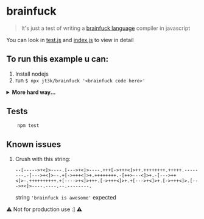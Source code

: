 # brainfuck

> It's just a test of writing a [brainfuck language](https://wikipedia.org/wiki/Brainfuck) compiler in javascript

You can look in [test.js](./test.js) and [index.js](./index.js) to view in detail

## To run this example u can:

1. Install nodejs
2. run `$ npx jt3k/brainfuck '<brainfuck code here>'`

<details>
	<summary>
		<b>More hard way...</b>
	</summary>

1. Install nodejs
2. Create your project
   ```sh
   $ cd /tmp
   $ mkdir myproject
   $ cd myproject
   $ npm init -y
   ```
3. Add `jt3k/brainfuck` package to your project

   ```sh
   $ npm i -S jt3k/brainfuck
   ```

4. Create `index.js`

   ```js
   const bf = require('brainfuck');
   const code = '+[----->+++<]>+.+.';
   const out = bf(code);
   console.log(out);
   ```

5. Run

   ```sh
   $ node ./index.js
   ```

   U can see compiled string `hi`

</details>

## Tests

```js
	npm test
```

## Known issues

1. Crush with this string:
   ```brainfuck
   --[----->+<]>----.[--->+<]>----.+++[->+++<]>++.++++++++.+++++.--------.-[--->+<]>--.+[->+++<]>+.++++++++.-[++>---<]>+.-[--->++<]>-.++++++++++.+[---->+<]>+++.[->+++<]>+.+[--->+<]>+.[->+++<]>.[--->+<]>----.----.--.--------.
   ```
   string `'brainfuck is awesome'` expected

⚠️ Not for production use :] ⚠️
